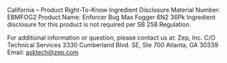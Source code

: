  
 
 
California – Product Right-To-Know Ingredient Disclosure 
Material Number: EBMFOG2 
Product Name: Enforcer Bug Max Fogger 6N2 36Pk 
Ingredient disclosure for this product is not required per SB 258 Regulation. 
 
For additional information or question, please contact us at: 
Zep, Inc. 
C/O Technical Services 
3330 Cumberland Blvd. SE, Ste 700 
Atlanta, GA 30339 
Email: asktech@zep.com 
 
 
 
 
